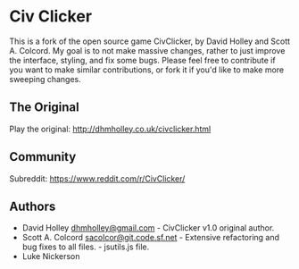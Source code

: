 # Civ Clicker

This is a fork of the open source game CivClicker, by David Holley and Scott A. Colcord. My goal is to not make massive changes, rather to just improve the interface, styling, and fix some bugs. Please feel free to contribute if you want to make similar contributions, or fork it if you'd like to make more sweeping changes.

## The Original

Play the original: http://dhmholley.co.uk/civclicker.html

## Community

Subreddit: https://www.reddit.com/r/CivClicker/


## Authors

* David Holley     <dhmholley@gmail.com>      - CivClicker v1.0 original author.
* Scott A. Colcord <sacolcor@git.code.sf.net> - Extensive refactoring and bug fixes to all files.
                                              - jsutils.js file.
* Luke Nickerson